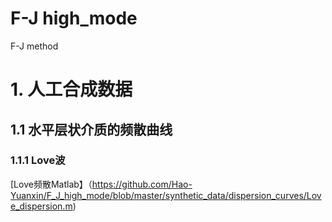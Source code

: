 # F-J high_mode
F-J method
# 1. 人工合成数据
## 1.1 水平层状介质的频散曲线
### 1.1.1 Love波 
[Love频散Matlab】（https://github.com/Hao-Yuanxin/F_J_high_mode/blob/master/synthetic_data/dispersion_curves/Love_dispersion.m)
